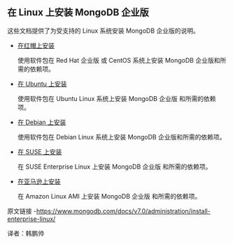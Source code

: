 ## 在 Linux 上安装 MongoDB 企业版

这些文档提供了为受支持的 Linux 系统安装 MongoDB 企业版的说明。

- [在红帽上安装](https://www.mongodb.com/docs/v7.0/tutorial/install-mongodb-enterprise-on-red-hat/#std-label-install-mdb-enterprise-redhat-centos)

  使用软件包在 Red Hat 企业版 或 CentOS 系统上安装 MongoDB 企业版和所需的依赖项。

- [在 Ubuntu 上安装](https://www.mongodb.com/docs/v7.0/tutorial/install-mongodb-enterprise-on-ubuntu/#std-label-install-mdb-enterprise-ubuntu)

  使用软件包在 Ubuntu Linux 系统上安装 MongoDB 企业版 和所需的依赖项。

- [在 Debian 上安装](https://www.mongodb.com/docs/v7.0/tutorial/install-mongodb-enterprise-on-debian/#std-label-install-mdb-enterprise-debian)

  使用软件包在 Debian Linux 系统上安装 MongoDB 企业版和所需的依赖项。

- [在 SUSE 上安装](https://www.mongodb.com/docs/v7.0/tutorial/install-mongodb-enterprise-on-suse/#std-label-install-mdb-enterprise-suse)

  在 SUSE Enterprise Linux 上安装 MongoDB 企业版 和所需的依赖项。

- [在亚马逊上安装](https://www.mongodb.com/docs/v7.0/tutorial/install-mongodb-enterprise-on-amazon/#std-label-install-mdb-enterprise-amazon-linux)

  在 Amazon Linux AMI 上安装 MongoDB 企业版 和所需的依赖项。



原文链接 -https://www.mongodb.com/docs/v7.0/administration/install-enterprise-linux/

译者：韩鹏帅
